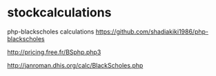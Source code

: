 # stockcalculations

php-blackscholes calculations
https://github.com/shadiakiki1986/php-blackscholes

http://pricing.free.fr/BSphp.php3

http://janroman.dhis.org/calc/BlackScholes.php
